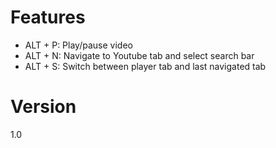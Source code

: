 # Features
+ ALT + P: Play/pause video
+ ALT + N: Navigate to Youtube tab and select search bar
+ ALT + S: Switch between player tab and last navigated tab

# Version
1.0